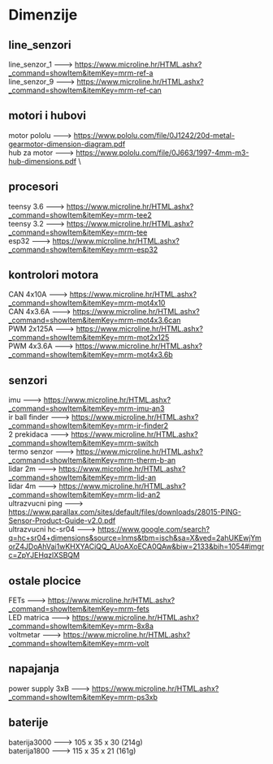 # Dimenzije

## line_senzori
line_senzor_1 ---> https://www.microline.hr/HTML.ashx?_command=showItem&itemKey=mrm-ref-a \
line_senzor_9 ---> https://www.microline.hr/HTML.ashx?_command=showItem&itemKey=mrm-ref-can 


## motori i hubovi
motor pololu ---> https://www.pololu.com/file/0J1242/20d-metal-gearmotor-dimension-diagram.pdf \
hub za motor ---> https://www.pololu.com/file/0J663/1997-4mm-m3-hub-dimensions.pdf \


## procesori
teensy 3.6 ---> https://www.microline.hr/HTML.ashx?_command=showItem&itemKey=mrm-tee2 \
teensy 3.2 ---> https://www.microline.hr/HTML.ashx?_command=showItem&itemKey=mrm-tee \
esp32 ---> https://www.microline.hr/HTML.ashx?_command=showItem&itemKey=mrm-esp32 


## kontrolori motora
CAN 4x10A ---> https://www.microline.hr/HTML.ashx?_command=showItem&itemKey=mrm-mot4x10 \
CAN 4x3.6A ---> https://www.microline.hr/HTML.ashx?_command=showItem&itemKey=mrm-mot4x3.6can \
PWM 2x125A ---> https://www.microline.hr/HTML.ashx?_command=showItem&itemKey=mrm-mot2x125 \
PWM 4x3.6A ---> https://www.microline.hr/HTML.ashx?_command=showItem&itemKey=mrm-mot4x3.6b 


## senzori
imu ---> https://www.microline.hr/HTML.ashx?_command=showItem&itemKey=mrm-imu-an3 \
ir ball finder ---> https://www.microline.hr/HTML.ashx?_command=showItem&itemKey=mrm-ir-finder2 \
2 prekidaca ---> https://www.microline.hr/HTML.ashx?_command=showItem&itemKey=mrm-switch \
termo senzor ---> https://www.microline.hr/HTML.ashx?_command=showItem&itemKey=mrm-therm-b-an \
lidar 2m ---> https://www.microline.hr/HTML.ashx?_command=showItem&itemKey=mrm-lid-an \
lidar 4m ---> https://www.microline.hr/HTML.ashx?_command=showItem&itemKey=mrm-lid-an2 \
ultrazvucni ping ---> https://www.parallax.com/sites/default/files/downloads/28015-PING-Sensor-Product-Guide-v2.0.pdf \
ultrazvucni hc-sr04 ---> https://www.google.com/search?q=hc+sr04+dimensions&source=lnms&tbm=isch&sa=X&ved=2ahUKEwjYmorZ4JDoAhVai1wKHXYACiQQ_AUoAXoECA0QAw&biw=2133&bih=1054#imgrc=ZpYJEHqzlXSBQM


## ostale plocice
FETs ---> https://www.microline.hr/HTML.ashx?_command=showItem&itemKey=mrm-fets \
LED matrica ---> https://www.microline.hr/HTML.ashx?_command=showItem&itemKey=mrm-8x8a \
voltmetar ---> https://www.microline.hr/HTML.ashx?_command=showItem&itemKey=mrm-volt 


## napajanja
power supply 3xB ---> https://www.microline.hr/HTML.ashx?_command=showItem&itemKey=mrm-ps3xb 


## baterije 
baterija3000 ---> 105 x 35 x 30 (214g) \
baterija1800 ---> 115 x 35 x 21 (161g)
